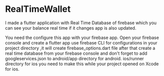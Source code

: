 # RealTimeWallet
I made a flutter application with Real Time Database of firebase which you can see your balance real time if it changes app is also updated.

You need the configure this app with your firebase app. Open your firebase console and create a flutter app use firebase CLI for configurations in your project directory ,it will create firebase_options.dart file after that create a real time database from your firebase console and don't forget to add googleservices.json to android/app directory for android. ios/runner directory for ios you need to make this while your project opened on Xcode for ios.
